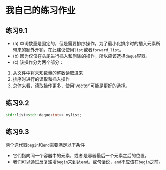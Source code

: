 # 我自己的练习作业

## 练习9.1
* (a) 单词数量是固定的，但是需要排序操作，为了最小化排序时的插入元素所带来的额外开销，在此建议使用`list`或者`forward_list`。
* (b) 因为仅仅在头尾进行插入和删除的操作，所以应该选择`deque`容器。
* (c) 该操作分为两个部分：
1. 从文件中将未知数量的整数读取进来
2. 排序时进行的读取和插入操作
3. 总体来看，读取操作更多，使用'vector'可能是更好的选择。

## 练习9.2
```cpp
std::list<std::deque<int>> mylist;
```

## 练习9.3
两个迭代器`begin`和`end`需要满足以下条件
- 它们指向同一个容器中的元素，或者是容器最后一个元素之后的位置。
- 我们可以通过反复递增`begin`来到达`end`。或句话说，`end`不应该在`begin`之前。